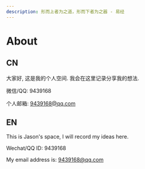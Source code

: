 ```yaml
---
description: 形而上者为之道，形而下者为之器 - 易经
---
```


# About

## CN

大家好, 这是我的个人空间. 我会在这里记录分享我的想法.

微信/QQ: 9439168

个人邮箱: 9439168@qq.com

## EN

This is Jason's space, I will record my ideas here.

Wechat/QQ ID: 9439168

My email address is: 9439168@qq.com



